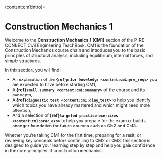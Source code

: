 (content:cm1:intro)=
# Construction Mechanics 1

Welcome to the **Construction Mechanics 1 (CM1)** section of the P-RE-CONNECT Civil Engineering TeachBook. CM1 is the foundation of the Construction Mechanics course chain and introduces you to the basic principles of structural analysis, including equilibrium, internal forces, and simple structures.

In this section, you will find:

- An explanation of the **{ref}`prior knowledge <content:cm1:pre_reqs>`** you are expected to have before starting CM1,
- A **{ref}`small summary <content:cm1:summary>`** of the course and its concepts,
- A **{ref}`diagnostic test <content:cm1:diag_test>`** to help you identify which topics you have already mastered and which might need more attention,
- And a selection of **{ref}`targeted practice exercises <content:cm1:prac_exs>`** to help you prepare for the exam or build a stronger foundation for future courses such as CM2 and CM3.

Whether you're taking CM1 for the first time, preparing for a resit, or reviewing key concepts before continuing to CM2 or CM3, this section is designed to guide your learning step by step and help you gain confidence in the core principles of construction mechanics.
